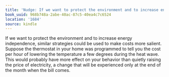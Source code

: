 ```yaml
---
title: 'Nudge: If we want to protect the environment and to increase energy…'
book_uuid: 968b748a-2abe-40ac-87c5-40ea4c7c6524
location: '1684'
source: kindle
---
```


If we want to protect the environment and to increase energy independence, similar strategies could be used to make costs more salient. Suppose the thermostat in your home was programmed to tell you the cost per hour of lowering the temperature a few degrees during the heat wave. This would probably have more effect on your behavior than quietly raising the price of electricity, a change that will be experienced only at the end of the month when the bill comes.